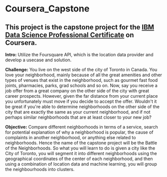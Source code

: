 # Coursera_Capstone
  
## This project is the capstone project for the <a href="https://www.coursera.org/professional-certificates/ibm-data-science">IBM Data Science Professional Certificate</a> on Coursera.
  
<b>Intro:</b> Utilize the Foursquare API, which is the location data provider and develop a usecase and solution.

<b>Challenge:</b> You live on the west side of the city of Toronto in Canada. You love your neighborhood, mainly because of all the great amenities and other types of venues that exist in the neighborhood, such as gourmet fast food joints, pharmacies, parks, grad schools and so on. Now, say you receive a job offer from a great company on the other side of the city with great career prospects. However, given the far distance from your current place you unfortunately must move if you decide to accept the offer. Wouldn't it be great if you're able to determine neighborhoods on the other side of the city that are exactly the same as your current neighborhood, and if not perhaps similar neighborhoods that are at least closer to your new job?  
  
<b>Objective:</b> Compare different neighborhoods in terms of a service, search for potential explanation of why a neighborhood is popular, the cause of complaints in another neighborhood, or anything else related to neighborhoods. Hence the name of the capstone project will be the Battle of the Neighborhoods. So what you will learn to do is given a city like the City of Toronto, you will segment it into different neighborhoods using the geographical coordinates of the center of each neighborhood, and then using a combination of location data and machine learning, you will group the neighbourhoods into clusters. 
